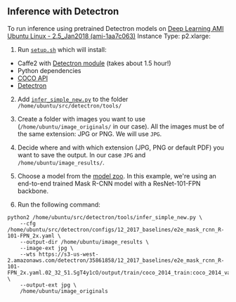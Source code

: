 ## Inference with Detectron
To run inference using pretrained Detectron models on 
[Deep Learning AMI Ubuntu Linux - 2.5_Jan2018 (ami-1aa7c063)](https://aws.amazon.com/marketplace/pp/B06VSPXKDX)
Instance Type: p2.xlarge:  

1. Run [`setup.sh`](Detectron/setup.sh) which will install:  
- Caffe2 with [Detectron module](https://github.com/caffe2/caffe2/tree/master/modules/detectron) (takes about 1.5 hour!)
- Python dependencies
- [COCO API](https://github.com/cocodataset/cocoapi)
- [Detectron](https://github.com/facebookresearch/Detectron)
2. Add [`infer_simple_new.py`](Detectron/infer_simple_new.py) to the folder `/home/ubuntu/src/detectron/tools/`  

3. Create a folder with images you want to use (`/home/ubuntu/image_originals/` in our case). All the images must be 
of the same extension: JPG or PNG. We will use `JPG`.  
4. Decide where and with which extension (JPG, PNG or default PDF) you want to save the output. 
In our case `JPG` and `/home/ubuntu/image_results/`.  
5. Choose a model from the [model zoo](https://github.com/facebookresearch/Detectron/blob/master/MODEL_ZOO.md). In this example, we're using an end-to-end trained Mask 
R-CNN model with a ResNet-101-FPN backbone.
4. Run the following command:
```
python2 /home/ubuntu/src/detectron/tools/infer_simple_new.py \
    --cfg /home/ubuntu/src/detectron/configs/12_2017_baselines/e2e_mask_rcnn_R-101-FPN_2x.yaml \
    --output-dir /home/ubuntu/image_results \
    --image-ext jpg \
    --wts https://s3-us-west-2.amazonaws.com/detectron/35861858/12_2017_baselines/e2e_mask_rcnn_R-101-FPN_2x.yaml.02_32_51.SgT4y1cO/output/train/coco_2014_train:coco_2014_valminusminival/generalized_rcnn/model_final.pkl \
    --output-ext jpg \
	/home/ubuntu/image_originals
```
